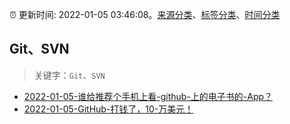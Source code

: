 :alarm_clock: 更新时间: 2022-01-05 03:46:08。[来源分类](../README.md)、[标签分类](../TAGS.md)、[时间分类](../TIMELINE.md)

## Git、SVN


> 关键字：`Git`、`SVN`



- [2022-01-05-谁给推荐个手机上看-github-上的电子书的-App？](https://www.v2ex.com/t/826264) 
- [2022-01-05-GitHub-打钱了，10-万美元！](https://toutiao.io/k/ndfqyy2) 